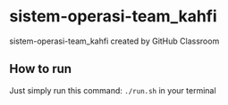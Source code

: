 # sistem-operasi-team_kahfi
sistem-operasi-team_kahfi created by GitHub Classroom

## How to run
Just simply run this command: `./run.sh` in your terminal
